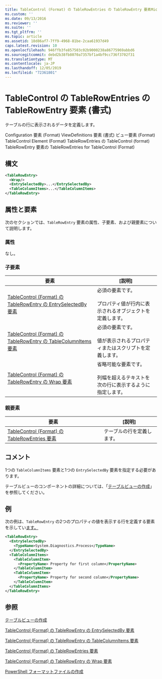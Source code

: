 ```yaml
---
title: TableControl (Format) の TableRowEntries の TableRowEntry 要素Microsoft Docs
ms.custom: ''
ms.date: 09/13/2016
ms.reviewer: ''
ms.suite: ''
ms.tgt_pltfrm: ''
ms.topic: article
ms.assetid: 18d86af7-7ff9-4968-81be-2caa61937d49
caps.latest.revision: 10
ms.openlocfilehash: 946ffb3fe857503c02b9000238a86775969abbd6
ms.sourcegitcommit: debd2b38fb8070a7357bf1a4bf9cc736f3702f31
ms.translationtype: MT
ms.contentlocale: ja-JP
ms.lasthandoff: 12/05/2019
ms.locfileid: "72361801"
---
```

# <a name="tablerowentry-element-for-tablerowentries-for-tablecontrol-format"></a>TableControl の TableRowEntries の TableRowEntry 要素 (書式)

テーブルの行に表示されるデータを定義します。

Configuration 要素 (Format) ViewDefinitions 要素 (書式) ビュー要素 (Format) TableControl Element (Format) TableRowEntries の TableControl (format) TableRowEntry 要素の TableRowEntries for TableControl (Format)

## <a name="syntax"></a>構文

```xml
<TableRowEntry>
  <Wrap/>
  <EntrySelectedBy>...</EntrySelectedBy>
  <TableColumnItems>...</TableColumnItems>
</TableRowEntry>
```

## <a name="attributes-and-elements"></a>属性と要素

次のセクションでは、`TableRowEntry` 要素の属性、子要素、および親要素について説明します。

### <a name="attributes"></a>属性

なし。

### <a name="child-elements"></a>子要素

|要素|[説明]|
|-------------|-----------------|
|[TableControl (Format) の TableRowEntry の EntrySelectedBy 要素](./entryselectedby-element-for-tablerowentry-for-tablecontrol-format.md)|必須の要素です。<br /><br /> プロパティ値が行内に表示されるオブジェクトを定義します。|
|[TableControl (Format) の TableRowEntry の TableColumnItems 要素](./tablecolumnitems-element-for-tablerowentry-for-tablecontrol-format.md)|必須の要素です。<br /><br /> 値が表示されるプロパティまたはスクリプトを定義します。|
|[TableControl (Format) の TableRowEntry の Wrap 要素](./wrap-element-for-tablerowentry-for-tablecontrol-format.md)|省略可能な要素です。<br /><br /> 列幅を超えるテキストを次の行に表示するように指定します。|

### <a name="parent-elements"></a>親要素

|要素|[説明]|
|-------------|-----------------|
|[TableControl (Format) の TableRowEntries 要素](./tablerowentries-element-for-tablecontrol-format.md)|テーブルの行を定義します。|

## <a name="remarks"></a>コメント

1つの `TableColumnItems` 要素と1つの `EntrySelectedBy` 要素を指定する必要があります。

テーブルビューのコンポーネントの詳細については、「[テーブルビューの作成](./creating-a-table-view.md)」を参照してください。

## <a name="example"></a>例

次の例は、`TableRowEntry` の2つのプロパティの値を表示する行を定義する要素を示してい[ます。](/dotnet/api/System.Diagnostics.Process)

```xml
<TableRowEntry>
  <EntrySelectedBy>
    <TypeName>System.Diagnostics.Process</TypeName>
  </EntrySelectedBy>
  <TableColumnItems>
    <TableColumnItem>
      <PropertyName> Property for first column</PropertyName>
    </TableColumnItem>
    <TableColumnItem>
      <PropertyName> Property for second column</PropertyName>
    </TableColumnItem>
  </TableColumnItems>
</TableRowEntry>
```

## <a name="see-also"></a>参照

[テーブルビューの作成](./creating-a-table-view.md)

[TableControl (Format) の TableRowEntry の EntrySelectedBy 要素](./entryselectedby-element-for-tablerowentry-for-tablecontrol-format.md)

[TableControl (Format) の TableRowEntry の TableColumnItems 要素](./tablecolumnitems-element-for-tablerowentry-for-tablecontrol-format.md)

[TableControl (Format) の TableRowEntries 要素](./tablerowentries-element-for-tablecontrol-format.md)

[TableControl (Format) の TableRowEntry の Wrap 要素](./wrap-element-for-tablerowentry-for-tablecontrol-format.md)

[PowerShell フォーマットファイルの作成](./writing-a-powershell-formatting-file.md)
